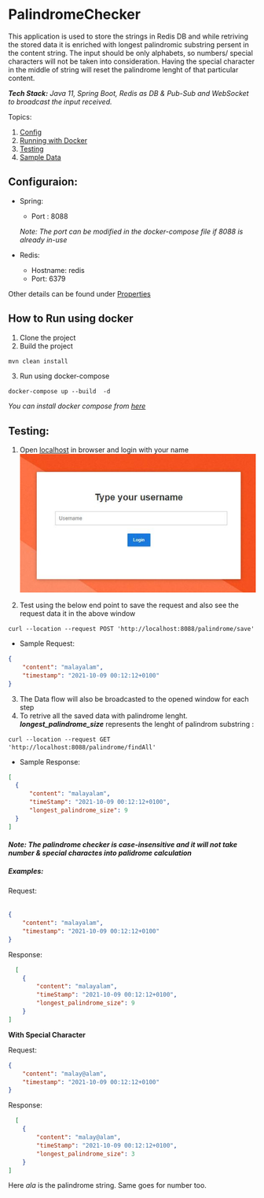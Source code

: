 # PalindromeChecker

This application is used to store the strings in Redis DB and while retriving the stored data it is enriched with longest palindromic substring persent in the content string. The input should be only alphabets, so numbers/ special characters will not be taken into consideration. Having the special character in the middle of string will reset the palindrome lenght of that particular content.

__*Tech Stack:*__ _Java 11, Spring Boot, Redis as DB & Pub-Sub and WebSocket to broadcast the input received._

Topics:
1. [Config](https://github.com/ArunSb28/PalindromeChecker#configuraion)
2. [Running with Docker](https://github.com/ArunSb28/PalindromeChecker#how-to-run-using-docker)
3. [Testing](https://github.com/ArunSb28/PalindromeChecker/blob/main/README.md#testing)
4. [Sample Data](https://github.com/ArunSb28/PalindromeChecker/blob/main/README.md#examples)


## Configuraion:

- Spring:
  - Port : 8088
  
  _Note: The port can be modified in the docker-compose file if 8088 is already in-use_

- Redis:
  - Hostname: redis
  - Port: 6379
 
Other details can be found under [Properties](/src/main/resources/application.properties)

## How to Run using docker
1. Clone the project
2. Build the project

``` Java
mvn clean install
```
3. Run using docker-compose
```
docker-compose up --build  -d
```
*You can install docker compose from [here](https://docs.docker.com/compose/install/#install-compose)*

## Testing: 

1. Open [localhost](http://localhost:8088) in browser and login with your name
![Login Page](https://github.com/ArunSb28/PalindromeChecker/blob/main/src/main/resources/static/images/LoginPage.JPG)


2. Test using the below end point to save the request and also see the request data it in the above window
```curl
curl --location --request POST 'http://localhost:8088/palindrome/save'
```
  - Sample Request:
```json
{
    "content": "malayalam",
    "timestamp": "2021-10-09 00:12:12+0100"
}
```
3. The Data flow will also be broadcasted to the opened window for each step
4. To retrive all the saved data with palindrome lenght. __*longest_palindrome_size*__ represents the lenght of palindrom substring :
```curl
curl --location --request GET 'http://localhost:8088/palindrome/findAll'
```
  - Sample Response:
  ```json
  [    
    {
        "content": "malayalam",
        "timeStamp": "2021-10-09 00:12:12+0100",
        "longest_palindrome_size": 9
    }
]
```
#### **_Note:_** _The palindrome checker is case-insensitive and it will not take number & special charactes into palidrome calculation_
##### Examples:

Request:
```json

{
    "content": "malayalam",
    "timestamp": "2021-10-09 00:12:12+0100"
}
```
Response:
```json
  [    
    {
        "content": "malayalam",
        "timeStamp": "2021-10-09 00:12:12+0100",
        "longest_palindrome_size": 9
    }
]
```
__With Special Character__

Request:
```json
{
    "content": "malay@alam",
    "timestamp": "2021-10-09 00:12:12+0100"
}
```
Response:
```json
  [    
    {
        "content": "malay@alam",
        "timeStamp": "2021-10-09 00:12:12+0100",
        "longest_palindrome_size": 3
    }
]
```
Here *ala* is the palindrome string. Same goes for number too.
